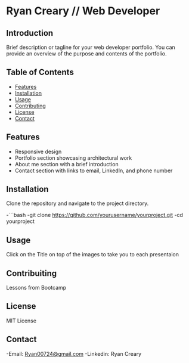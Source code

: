 # Ryan Creary // Web Developer

## Introduction

Brief description or tagline for your web developer portfolio. You can provide an overview of the purpose and contents of the portfolio.

## Table of Contents

- [Features](#features)
- [Installation](#installation)
- [Usage](#usage)
- [Contributing](#contributing)
- [License](#license)
- [Contact](#contact)

## Features

- Responsive design
- Portfolio section showcasing architectural work
- About me section with a brief introduction
- Contact section with links to email, LinkedIn, and phone number

## Installation

Clone the repository and navigate to the project directory.

-```bash
-git clone https://github.com/yourusername/yourproject.git
-cd yourproject

## Usage

Click on the Title on top of the images to take you to each presentaion

## Contribuiting

Lessons from Bootcamp

## License

MIT License

## Contact 
-Email: Ryan00724@gmail.com
-Linkedin: Ryan Creary



